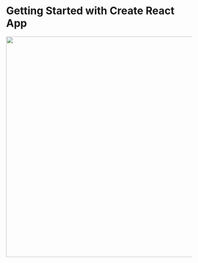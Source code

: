 # Getting Started with Create React App

<img src="https://imgur.com/a/TutwN86.gif" width="1000" height="600" />


